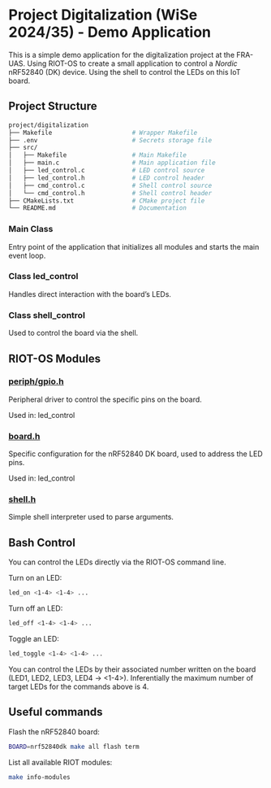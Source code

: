 # Project Digitalization (WiSe 2024/35) - Demo Application

This is a simple demo application for the digitalization project at the FRA-UAS. Using RIOT-OS to create a small application to 
control a _Nordic_ nRF52840 (DK) device. Using the shell to control the LEDs on this IoT board. 


## Project Structure

```bash
project/digitalization
├── Makefile                      # Wrapper Makefile
├── .env                          # Secrets storage file
├── src/
│   ├── Makefile                  # Main Makefile
│   ├── main.c                    # Main application file
│   ├── led_control.c             # LED control source
│   ├── led_control.h             # LED control header
│   ├── cmd_control.c             # Shell control source
│   └── cmd_control.h             # Shell control header
├── CMakeLists.txt                # CMake project file
└── README.md                     # Documentation

```

### Main Class

Entry point of the application that initializes all modules and starts the main event loop.

### Class led_control

Handles direct interaction with the board’s LEDs.

### Class shell_control

Used to control the board via the shell.


## RIOT-OS Modules

### [periph/gpio.h](https://doc.riot-os.org/group__drivers__periph__gpio.html)

Peripheral driver to control the specific pins on the board.

Used in: led_control

### [board.h](https://doc.riot-os.org/group__boards__nrf52840dk.html)

Specific configuration for the nRF52840 DK board, used to address the LED pins.

Used in: led_control

### [shell.h](https://doc.riot-os.org/group__sys__shell.html)

Simple shell interpreter used to parse arguments.


## Bash Control

You can control the LEDs directly via the RIOT-OS command line.

Turn on an LED:
```bash
led_on <1-4> <1-4> ...
```

Turn off an LED:
```bash
led_off <1-4> <1-4> ...
```

Toggle an LED:
```bash
led_toggle <1-4> <1-4> ...
```

You can control the LEDs by their associated number written on the board (LED1, LED2, LED3, LED4 -> <1-4>).
Inferentially the maximum number of target LEDs for the commands above is 4.


## Useful commands

Flash the nRF52840 board:

```bash
BOARD=nrf52840dk make all flash term
```

List all available RIOT modules:

```bash
make info-modules
```
